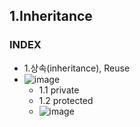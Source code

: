## 1.Inheritance
### INDEX
* 1.상속(inheritance), Reuse
* ![image](https://github.com/user-attachments/assets/faf8b991-8f23-4888-af6b-1023cf279ff5)
  * 1.1 private
  * 1.2 protected
  * ![image](https://github.com/user-attachments/assets/55fd1137-c9f4-46b4-9934-e563295b6b97)

